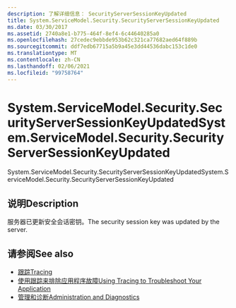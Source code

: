 ```yaml
---
description: 了解详细信息： SecurityServerSessionKeyUpdated
title: System.ServiceModel.Security.SecurityServerSessionKeyUpdated
ms.date: 03/30/2017
ms.assetid: 2740a8e1-b775-464f-8ef4-6c44640285a0
ms.openlocfilehash: 27cedec9ebbde953b62c321ca77682aed64f889b
ms.sourcegitcommit: ddf7edb67715a5b9a45e3dd44536dabc153c1de0
ms.translationtype: MT
ms.contentlocale: zh-CN
ms.lasthandoff: 02/06/2021
ms.locfileid: "99758764"
---
```

# <a name="systemservicemodelsecuritysecurityserversessionkeyupdated"></a><span data-ttu-id="be0a1-103">System.ServiceModel.Security.SecurityServerSessionKeyUpdated</span><span class="sxs-lookup"><span data-stu-id="be0a1-103">System.ServiceModel.Security.SecurityServerSessionKeyUpdated</span></span>

<span data-ttu-id="be0a1-104">System.ServiceModel.Security.SecurityServerSessionKeyUpdated</span><span class="sxs-lookup"><span data-stu-id="be0a1-104">System.ServiceModel.Security.SecurityServerSessionKeyUpdated</span></span>  
  
## <a name="description"></a><span data-ttu-id="be0a1-105">说明</span><span class="sxs-lookup"><span data-stu-id="be0a1-105">Description</span></span>  

 <span data-ttu-id="be0a1-106">服务器已更新安全会话密钥。</span><span class="sxs-lookup"><span data-stu-id="be0a1-106">The security session key was updated by the server.</span></span>  
  
## <a name="see-also"></a><span data-ttu-id="be0a1-107">请参阅</span><span class="sxs-lookup"><span data-stu-id="be0a1-107">See also</span></span>

- [<span data-ttu-id="be0a1-108">跟踪</span><span class="sxs-lookup"><span data-stu-id="be0a1-108">Tracing</span></span>](index.md)
- [<span data-ttu-id="be0a1-109">使用跟踪来排除应用程序故障</span><span class="sxs-lookup"><span data-stu-id="be0a1-109">Using Tracing to Troubleshoot Your Application</span></span>](using-tracing-to-troubleshoot-your-application.md)
- [<span data-ttu-id="be0a1-110">管理和诊断</span><span class="sxs-lookup"><span data-stu-id="be0a1-110">Administration and Diagnostics</span></span>](../index.md)
